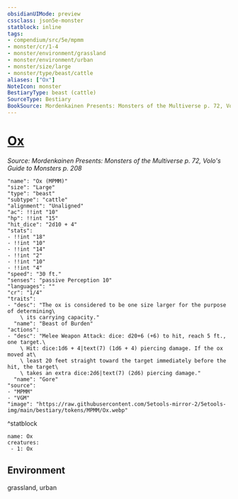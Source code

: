 ```yaml
---
obsidianUIMode: preview
cssclass: json5e-monster
statblock: inline
tags:
- compendium/src/5e/mpmm
- monster/cr/1-4
- monster/environment/grassland
- monster/environment/urban
- monster/size/large
- monster/type/beast/cattle
aliases: ["Ox"]
NoteIcon: monster
BestiaryType: beast (cattle)
SourceType: Bestiary
BookSource: Mordenkainen Presents: Monsters of the Multiverse p. 72, Volo's Guide to Monsters p. 208
---
```

# [Ox](3-Mechanics\CLI\bestiary\beast/ox-mpmm.md)
*Source: Mordenkainen Presents: Monsters of the Multiverse p. 72, Volo's Guide to Monsters p. 208*  

```statblock
"name": "Ox (MPMM)"
"size": "Large"
"type": "beast"
"subtype": "cattle"
"alignment": "Unaligned"
"ac": !!int "10"
"hp": !!int "15"
"hit_dice": "2d10 + 4"
"stats":
- !!int "18"
- !!int "10"
- !!int "14"
- !!int "2"
- !!int "10"
- !!int "4"
"speed": "30 ft."
"senses": "passive Perception 10"
"languages": ""
"cr": "1/4"
"traits":
- "desc": "The ox is considered to be one size larger for the purpose of determining\
    \ its carrying capacity."
  "name": "Beast of Burden"
"actions":
- "desc": "Melee Weapon Attack: dice: d20+6 (+6) to hit, reach 5 ft., one target.\
    \ Hit: dice:1d6 + 4|text(7) (1d6 + 4) piercing damage. If the ox moved at\
    \ least 20 feet straight toward the target immediately before the hit, the target\
    \ takes an extra dice:2d6|text(7) (2d6) piercing damage."
  "name": "Gore"
"source":
- "MPMM"
- "VGM"
"image": "https://raw.githubusercontent.com/5etools-mirror-2/5etools-img/main/bestiary/tokens/MPMM/Ox.webp"
```
^statblock

```encounter-table
name: Ox
creatures:
 - 1: Ox
```

## Environment

grassland, urban